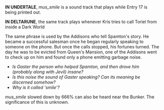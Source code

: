 **IN UNDERTALE**, _mus_smile_ is a sound track that plays while <a onclick="loadFile('Entry 17.md')">Entry 17</a> is being printed out.

**IN DELTARUNE**, the same track plays whenever <a onclick="loadFile('Kris.md')">Kris</a> tries to call <a onclick="loadFile('Toriel.md')">Toriel</a> from inside a <a onclick="loadFile('Dark Worlds.md')">Dark World</a>

The same phrase is used by the Addisons who tell <a onclick="loadFile('Spamton G. Spamton.md')">Spamton's</a> story. He became a successful salesman once he began regularly speaking to someone on the phone. But once the calls stopped, his fortunes turned. The day he was to be evicted from Queen's Mansion, one of the Addisons went to check up on him and found only a phone emitting garbage noise.
- _Is Gaster the person who helped Spamton, and then drove him (probably along with <a onclick="loadFile('Jevil.md')">Jevil</a>) insane?_
- _Is this noise the sound of Gaster speaking? Can its meaning be discerned somehow?_
- _Why is it called 'smile'?_

*mus_smile* slowed down by 666% can also be heard near the <a onclick="loadFile('Bunker.md')">Bunker</a>. The significance of this is unknown.

